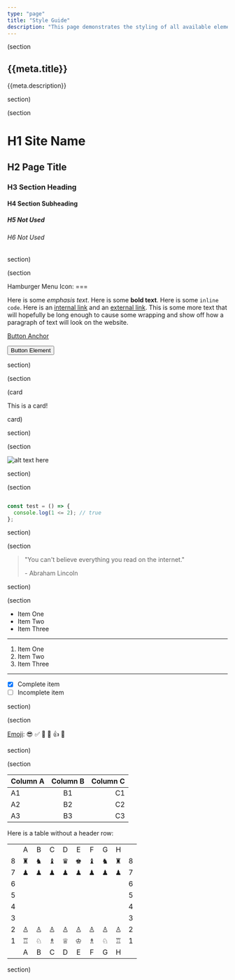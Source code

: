 ```yaml
---
type: "page"
title: "Style Guide"
description: "This page demonstrates the styling of all available elements."
---
```


(section

## {{meta.title}}

{{meta.description}}

section)

(section

# H1 Site Name

## H2 Page Title

### H3 Section Heading

#### H4 Section Subheading

##### H5 Not Used

###### H6 Not Used

section)

(section

Hamburger Menu Icon: ===

Here is some *emphasis text*. Here is some **bold text**. Here is some `inline code`. Here is an [internal link](/) and an [external link](https://github.com). This is some more text that will hopefully be long enough to cause some wrapping and show off how a paragraph of text will look on the website.

<a class="button" href="/style">Button Anchor</a>

<button>Button Element</button>

section)

(section

(card

This is a card!

card)

section)

(section

![alt text here](/trees.jpg)

section)

(section

```js

const test = () => {
  console.log(1 <= 2); // true
};

```

section)

(section

> "You can't believe everything you read on the internet."
>
> \- Abraham Lincoln

section)

(section

- Item One
- Item Two
- Item Three

---

1. Item One
1. Item Two
1. Item Three

---

- [x] Complete item
- [ ] Incomplete item

section)

(section

[Emoji](https://github.com/ricealexander/emoji-list):
:sunglasses: :white_check_mark: :100: :signal_strength: :+1: :tada:

section)

(section

|Column A | Column B | Column C |
|:--------|:--------:|---------:|
| A1      | B1       | C1       |
| A2      | B2       | C2       |
| A3      | B3       | C3       |

Here is a table without a header row:

|   |         |         |         |         |         |         |         |         |   |
|:-:|:-------:|:-------:|:-------:|:-------:|:-------:|:-------:|:-------:|:-------:|:-:|
|   |    A    |    B    |    C    |    D    |    E    |    F    |    G    |    H    |   |
| 8 | &#9820; | &#9822; | &#9821; | &#9819; | &#9818; | &#9821; | &#9822; | &#9820; | 8 |
| 7 | &#9823; | &#9823; | &#9823; | &#9823; | &#9823; | &#9823; | &#9823; | &#9823; | 7 |
| 6 |         |         |         |         |         |         |         |         | 6 |
| 5 |         |         |         |         |         |         |         |         | 5 |
| 4 |         |         |         |         |         |         |         |         | 4 |
| 3 |         |         |         |         |         |         |         |         | 3 |
| 2 | &#9817; | &#9817; | &#9817; | &#9817; | &#9817; | &#9817; | &#9817; | &#9817; | 2 |
| 1 | &#9814; | &#9816; | &#9815; | &#9813; | &#9812; | &#9815; | &#9816; | &#9814; | 1 |
|   |    A    |    B    |    C    |    D    |    E    |    F    |    G    |    H    |   |

section)